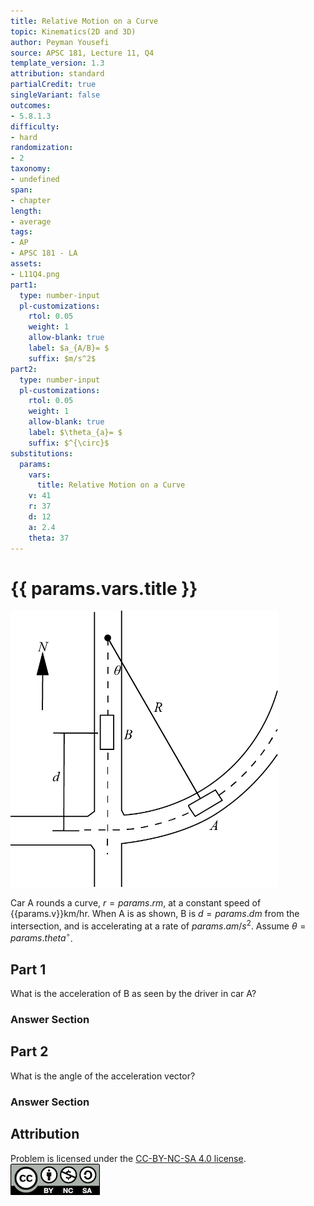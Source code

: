 ```yaml
---
title: Relative Motion on a Curve
topic: Kinematics(2D and 3D)
author: Peyman Yousefi
source: APSC 181, Lecture 11, Q4
template_version: 1.3
attribution: standard
partialCredit: true
singleVariant: false
outcomes:
- 5.8.1.3
difficulty:
- hard
randomization:
- 2
taxonomy:
- undefined
span:
- chapter
length:
- average
tags:
- AP
- APSC 181 - LA
assets:
- L11Q4.png
part1:
  type: number-input
  pl-customizations:
    rtol: 0.05
    weight: 1
    allow-blank: true
    label: $a_{A/B}= $
    suffix: $m/s^2$
part2:
  type: number-input
  pl-customizations:
    rtol: 0.05
    weight: 1
    allow-blank: true
    label: $\theta_{a}= $
    suffix: $^{\circ}$
substitutions:
  params:
    vars:
      title: Relative Motion on a Curve
    v: 41
    r: 37
    d: 12
    a: 2.4
    theta: 37
---
```

# {{ params.vars.title }}
<img src="L11Q4.png" width=85%>

Car A rounds a curve, $r = {{params.r}}m$, at a constant speed of {{params.v}}km/hr.
When A is as shown, B is $d = {{params.d}} m$ from the intersection, and is accelerating at a rate of ${{params.a}} m/s^2$.
Assume $\theta = {{params.theta}}^{\circ}$.

## Part 1

What is the acceleration of B as seen by the driver in car A?

### Answer Section

## Part 2

What is the angle of the acceleration vector?

### Answer Section

## Attribution

Problem is licensed under the [CC-BY-NC-SA 4.0 license](https://creativecommons.org/licenses/by-nc-sa/4.0/).<br> ![The Creative Commons 4.0 license requiring attribution-BY, non-commercial-NC, and share-alike-SA license.](https://raw.githubusercontent.com/firasm/bits/master/by-nc-sa.png)